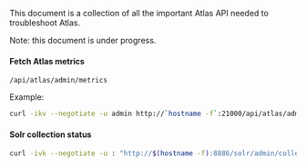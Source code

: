 This document is a collection of all the important Atlas API needed to troubleshoot Atlas.

Note: this document is under progress.

#### Fetch Atlas metrics
```
/api/atlas/admin/metrics
```
Example:
```bash
curl -ikv --negotiate -u admin http://`hostname -f`:21000/api/atlas/admin/metrics
```

#### Solr collection status
```bash
curl -ivk --negotiate -u : "http://$(hostname -f):8886/solr/admin/collections?action=CLUSTERSTATUS&wt=json"
```
